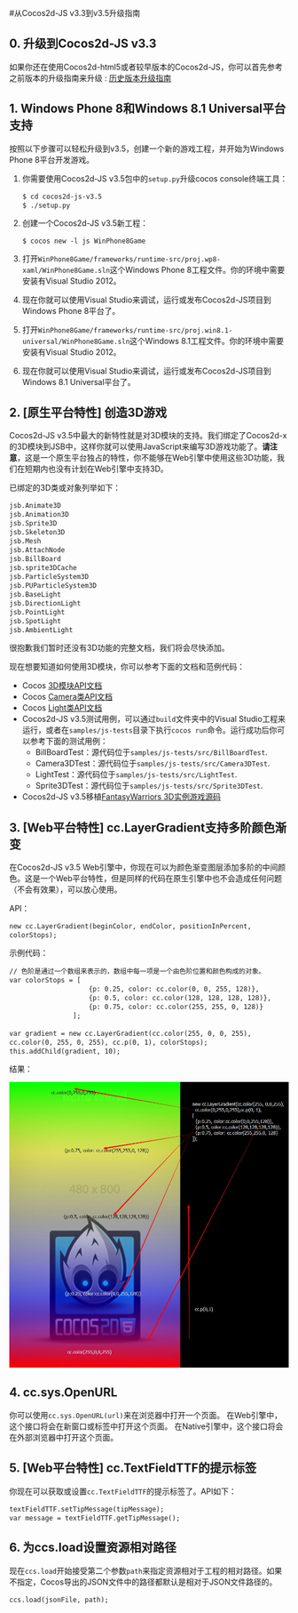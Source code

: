 #从Cocos2d-JS v3.3到v3.5升级指南

## 0. 升级到Cocos2d-JS v3.3

如果你还在使用Cocos2d-html5或者较早版本的Cocos2d-JS，你可以首先参考之前版本的升级指南来升级 : [历史版本升级指南](../../zh.md)

## 1. Windows Phone 8和Windows 8.1 Universal平台支持

按照以下步骤可以轻松升级到v3.5，创建一个新的游戏工程，并开始为Windows Phone 8平台开发游戏。

1. 你需要使用Cocos2d-JS v3.5包中的`setup.py`升级cocos console终端工具：

    ```
    $ cd cocos2d-js-v3.5
    $ ./setup.py
    ```
    
2. 创建一个Cocos2d-JS v3.5新工程：

    ```
    $ cocos new -l js WinPhone8Game
    ```
    
3. 打开`WinPhone8Game/frameworks/runtime-src/proj.wp8-xaml/WinPhone8Game.sln`这个Windows Phone 8工程文件。你的环境中需要安装有Visual Studio 2012。

4. 现在你就可以使用Visual Studio来调试，运行或发布Cocos2d-JS项目到Windows Phone 8平台了。

5. 打开`WinPhone8Game/frameworks/runtime-src/proj.win8.1-universal/WinPhone8Game.sln`这个Windows 8.1工程文件。你的环境中需要安装有Visual Studio 2012。

6. 现在你就可以使用Visual Studio来调试，运行或发布Cocos2d-JS项目到Windows 8.1 Universal平台了。

## 2. [原生平台特性] 创造3D游戏

Cocos2d-JS v3.5中最大的新特性就是对3D模块的支持。我们绑定了Cocos2d-x的3D模块到JSB中，这样你就可以使用JavaScript来编写3D游戏功能了。**请注意**，这是一个原生平台独占的特性，你不能够在Web引擎中使用这些3D功能，我们在短期内也没有计划在Web引擎中支持3D。

已绑定的3D类或对象列举如下：

```
jsb.Animate3D
jsb.Animation3D
jsb.Sprite3D
jsb.Skeleton3D 
jsb.Mesh
jsb.AttachNode
jsb.BillBoard
jsb.sprite3DCache
jsb.ParticleSystem3D
jsb.PUParticleSystem3D
jsb.BaseLight
jsb.DirectionLight
jsb.PointLight
jsb.SpotLight
jsb.AmbientLight
```

很抱歉我们暂时还没有3D功能的完整文档，我们将会尽快添加。

现在想要知道如何使用3D模块，你可以参考下面的文档和范例代码：

- Cocos [3D模块API文档](http://www.cocos2d-x.org/reference/native-cpp/V3.4/dir_0cec398151724e9e1c180a4e8f99801b.html)
- Cocos [Camera类API文档](http://www.cocos2d-x.org/reference/native-cpp/V3.4/d6/d2b/classcocos2d_1_1_camera.html)
- Cocos [Light类API文档](http://www.cocos2d-x.org/reference/native-cpp/V3.4/d2/d85/classcocos2d_1_1_base_light.html)
- Cocos2d-JS v3.5测试用例，可以通过`build`文件夹中的Visual Studio工程来运行，或者在`samples/js-tests`目录下执行`cocos run`命令。运行成功后你可以参考下面的测试用例：
    - BillBoardTest：源代码位于`samples/js-tests/src/BillBoardTest`.
    - Camera3DTest：源代码位于`samples/js-tests/src/Camera3DTest`.
    - LightTest：源代码位于`samples/js-tests/src/LightTest`.
    - Sprite3DTest：源代码位于`samples/js-tests/src/Sprite3DTest`.
- Cocos2d-JS v3.5移植[FantasyWarriors 3D实例游戏源码](https://github.com/joshuastray/fantasywarrior)
    
## 3. [Web平台特性] cc.LayerGradient支持多阶颜色渐变

在Cocos2d-JS v3.5 Web引擎中，你现在可以为颜色渐变图层添加多阶的中间颜色。这是一个Web平台特性，但是同样的代码在原生引擎中也不会造成任何问题（不会有效果），可以放心使用。

API：

```
new cc.LayerGradient(beginColor, endColor, positionInPercent, colorStops);
```

示例代码：

```
// 色阶是通过一个数组来表示的，数组中每一项是一个由色阶位置和颜色构成的对象。
var colorStops = [
                    {p: 0.25, color: cc.color(0, 0, 255, 128)},
                    {p: 0.5, color: cc.color(128, 128, 128, 128)},
                    {p: 0.75, color: cc.color(255, 255, 0, 128)}
                ];

var gradient = new cc.LayerGradient(cc.color(255, 0, 0, 255), cc.color(0, 255, 0, 255), cc.p(0, 1), colorStops);
this.addChild(gradient, 10);
```

结果：

![](../../res/gradient-color-stop.jpg)

## 4. cc.sys.OpenURL

你可以使用`cc.sys.OpenURL(url)`来在浏览器中打开一个页面。
在Web引擎中，这个接口将会在新窗口或标签中打开这个页面。
在Native引擎中，这个接口将会在外部浏览器中打开这个页面。

## 5. [Web平台特性] cc.TextFieldTTF的提示标签

你现在可以获取或设置`cc.TextFieldTTF`的提示标签了。API如下：

```
textFieldTTF.setTipMessage(tipMessage);
var message = textFieldTTF.getTipMessage();
```

## 6. 为ccs.load设置资源相对路径

现在`ccs.load`开始接受第二个参数`path`来指定资源相对于工程的相对路径。如果不指定，Cocos导出的JSON文件中的路径都默认是相对于JSON文件路径的。

```
ccs.load(jsonFile, path);
```
